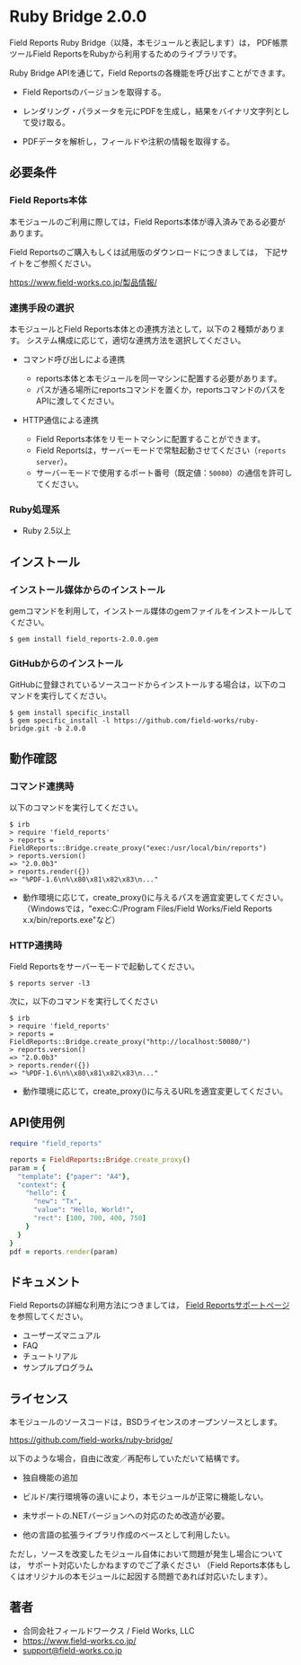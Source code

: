 Ruby Bridge 2.0.0
=================

Field Reports Ruby Bridge（以降，本モジュールと表記します）は，
PDF帳票ツールField ReportsをRubyから利用するためのライブラリです。

Ruby Bridge APIを通じて，Field Reportsの各機能を呼び出すことができます。

* Field Reportsのバージョンを取得する。

* レンダリング・パラメータを元にPDFを生成し，結果をバイナリ文字列として受け取る。

* PDFデータを解析し，フィールドや注釈の情報を取得する。

## 必要条件
### Field Reports本体

本モジュールのご利用に際しては，Field Reports本体が導入済みである必要があります。

Field Reportsのご購入もしくは試用版のダウンロードにつきましては，
下記サイトをご参照ください。

https://www.field-works.co.jp/製品情報/

### 連携手段の選択

本モジュールとField Reports本体との連携方法として，以下の２種類があります。
システム構成に応じて，適切な連携方法を選択してください。

* コマンド呼び出しによる連携
    - reports本体と本モジュールを同一マシンに配置する必要があります。
    - パスが通る場所にreportsコマンドを置くか，reportsコマンドのパスをAPIに渡してください。

* HTTP通信による連携
    - Field Reports本体をリモートマシンに配置することができます。
    - Field Reportsは，サーバーモードで常駐起動させてください（`reports server`）。
    - サーバーモードで使用するポート番号（既定値：`50080`）の通信を許可してください。

### Ruby処理系

* Ruby 2.5以上

## インストール
### インストール媒体からのインストール

gemコマンドを利用して，インストール媒体のgemファイルをインストールしてください。

```
$ gem install field_reports-2.0.0.gem
```

### GitHubからのインストール

GitHubに登録されているソースコードからインストールする場合は，以下のコマンドを実行してください。

```
$ gem install specific_install
$ gem specific_install -l https://github.com/field-works/ruby-bridge.git -b 2.0.0
```

## 動作確認
### コマンド連携時

以下のコマンドを実行してください。

```
$ irb
> require 'field_reports'
> reports = FieldReports::Bridge.create_proxy("exec:/usr/local/bin/reports")
> reports.version()
=> "2.0.0b3"
> reports.render({})
=> "%PDF-1.6\n%\x80\x81\x82\x83\n..."
```

* 動作環境に応じて，create_proxy()に与えるパスを適宜変更してください。  
  （Windowsでは，"exec:C:/Program Files/Field Works/Field Reports x.x/bin/reports.exe"など）

### HTTP通携時

Field Reportsをサーバーモードで起動してください。

```
$ reports server -l3
```

次に，以下のコマンドを実行してください

```shell
$ irb
> require 'field_reports'
> reports = FieldReports::Bridge.create_proxy("http://localhost:50080/")
> reports.version()
=> "2.0.0b3"
> reports.render({})
=> "%PDF-1.6\n%\x80\x81\x82\x83\n..."
```

* 動作環境に応じて，create_proxy()に与えるURLを適宜変更してください。  

## API使用例

```ruby
require "field_reports"

reports = FieldReports::Bridge.create_proxy()
param = {
  "template": {"paper": "A4"},
  "context": {
    "hello": {
      "new": "Tx",
      "value": "Hello, World!",
      "rect": [100, 700, 400, 750]
    }
  }
}
pdf = reports.render(param)
```

## ドキュメント

Field Reportsの詳細な利用方法につきましては，
[Field Reportsサポートページ](https://support.field-works.co.jp/)を参照してください。

* ユーザーズマニュアル
* FAQ
* チュートリアル
* サンプルプログラム

## ライセンス

本モジュールのソースコードは，BSDライセンスのオープンソースとします。

https://github.com/field-works/ruby-bridge/

以下のような場合，自由に改変／再配布していただいて結構です。

* 独自機能の追加

* ビルド/実行環境等の違いにより，本モジュールが正常に機能しない。

* 未サポートの.NETバージョンへの対応のため改造が必要。

* 他の言語の拡張ライブラリ作成のベースとして利用したい。

ただし，ソースを改変したモジュール自体において問題が発生し場合については，
サポート対応いたしかねますのでご了承ください
（Field Reports本体もしくはオリジナルの本モジュールに起因する問題であれば対応いたします）。

## 著者

* 合同会社フィールドワークス / Field Works, LLC
* https://www.field-works.co.jp/
* support@field-works.co.jp